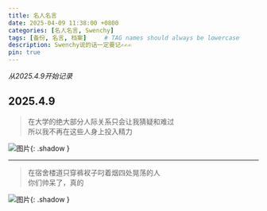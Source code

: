 ```yaml
---
title: 名人名言
date: 2025-04-09 11:38:00 +0800
categories: [名人名言, Swenchy]
tags: [备份, 名言, 档案]     # TAG names should always be lowercase
description: Swenchy说的话一定要记✍️✍️✍️
pin: true
---
```



*从2025.4.9开始记录*

## 2025.4.9

>在大学的绝大部分人际关系只会让我猜疑和难过<br>
>所以我不再在这些人身上投入精力

![图片](https://calcobalt.icu/files/47000/IMG_5354.jpeg){: .shadow }


--------------------


>在宿舍楼道只穿裤衩子叼着烟四处晃荡的人<br>
>你们帅呆了，真的

![图片](https://calcobalt.icu/files/47000/IMG_5355.jpeg){: .shadow }
